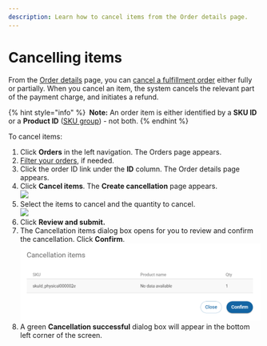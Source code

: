 ```yaml
---
description: Learn how to cancel items from the Order details page.
---
```


# Cancelling items

From the [Order details](viewing-the-order-details.md) page, you can [cancel a fulfillment order](../../../../integration-options/checkouts/handling-digital-river-coordinated-fulfillments/instructing-digital-to-cancel-items.md#requesting-a-fulfillment-cancellation) either fully or partially. When you cancel an item, the system cancels the relevant part of the payment charge, and initiates a refund.

{% hint style="info" %}
**​ ​Note:** An order item is either identified by a **SKU ID** or a **Product ID** ([SKU group](../../../../product-management/setting-up-sku-groups.md)) - not both.
{% endhint %}

To cancel items:

1. Click **Orders** in the left navigation. The Orders page appears.
2. [Filter your orders](filtering-your-orders.md), if needed.
3. Click the order ID link under the **ID** column. The Order details page appears.
4. Click **Cancel items**. The **Create cancellation** page appears.\
   ![](../../../../.gitbook/assets/CloseActivecancellFullfill\_Product\_ID.png)
5. Select the items to cancel and the quantity to cancel.\
   ![](../../../../.gitbook/assets/create\_cancellation\_SKU\_groups.png)
6. Click **Review and submit.**
7. The Cancellation items dialog box opens for you to review and confirm the cancellation. Click **Confirm**.\
   <img src="../../../../.gitbook/assets/Cancellationitems.PNG" alt="" data-size="original">
8. A green **Cancellation successful** dialog box will appear in the bottom left corner of the screen.
